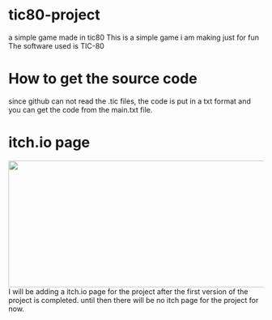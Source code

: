 # tic80-project
a simple game made in tic80
This is a simple game i am making just for fun
The software used is TIC-80
<h1>How to get the source code</h1>
since github can not read the .tic files, the code is put in a txt format and you can get the code from the main.txt file. 


<h1>itch.io page</h1>
<img src="screenshots/1.png" width="750px" height="250px"/>
I will be adding a itch.io page for the project after the first version of the project is completed.
until then there will be no itch page for the project for now.